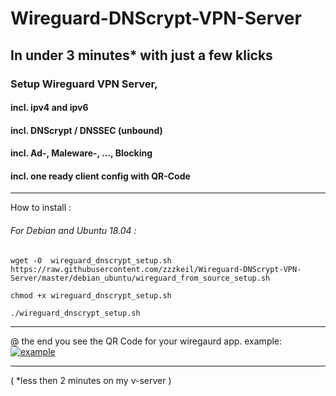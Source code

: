 # Wireguard-DNScrypt-VPN-Server
## In under 3 minutes* with just a few klicks
### Setup Wireguard VPN Server,
#### incl. ipv4 and ipv6
#### incl. DNScrypt / DNSSEC (unbound)
#### incl. Ad-, Maleware-, ..., Blocking
#### incl. one ready client config with QR-Code


----------------------------------------
How to install :
###### For Debian and Ubuntu 18.04 :
```
wget -O  wireguard_dnscrypt_setup.sh https://raw.githubusercontent.com/zzzkeil/Wireguard-DNScrypt-VPN-Server/master/debian_ubuntu/wireguard_from_source_setup.sh

chmod +x wireguard_dnscrypt_setup.sh

./wireguard_dnscrypt_setup.sh
```
-----------------------------------------

@ the end you see the QR Code for your wiregaurd app.
example:
[![example](https://zeroaim.de/01/qrtest.png)](https://github.com/zzzkeil/Wireguard-DNScrypt-VPN-Server)

-----------------------------------------







( *less then 2 minutes on my v-server ) 
